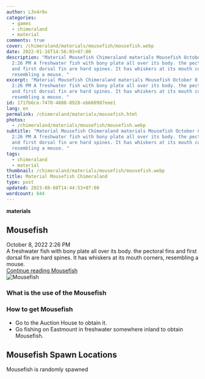 ```yaml
---
author: L3n4r0x
categories:
  - games
  - chimeraland
  - material
comments: true
cover: /chimeraland/materials/mousefish/mousefish.webp
date: 2022-01-16T14:56:03+07:00
description: "Material Mousefish Chimeraland materials Mousefish October 8, 2022
  2:26 PM A freshwater fish with bony plate all over its body. the pectoral fins
  and first dorsal fin are hard spines. It has whiskers at its mouth corners,
  resembling a mouse. "
excerpt: "Material Mousefish Chimeraland materials Mousefish October 8, 2022
  2:26 PM A freshwater fish with bony plate all over its body. the pectoral fins
  and first dorsal fin are hard spines. It has whiskers at its mouth corners,
  resembling a mouse. "
id: 171fb6ce-7470-4888-8928-eb660987eee1
lang: en
permalink: /chimeraland/materials/mousefish.html
photos:
  - /chimeraland/materials/mousefish/mousefish.webp
subtitle: "Material Mousefish Chimeraland materials Mousefish October 8, 2022
  2:26 PM A freshwater fish with bony plate all over its body. the pectoral fins
  and first dorsal fin are hard spines. It has whiskers at its mouth corners,
  resembling a mouse. "
tags:
  - chimeraland
  - material
thumbnail: /chimeraland/materials/mousefish/mousefish.webp
title: Material Mousefish Chimeraland
type: post
updated: 2023-08-08T14:44:53+07:00
wordcount: 844
---
```


<link
  rel="stylesheet"
  href="https://rawcdn.githack.com/dimaslanjaka/Web-Manajemen/870a349/css/bootstrap-5-3-0-alpha3-wrapper.css"
/>
<section id="bootstrap-wrapper">
  <div data-bs-theme="dark">
    <div
      class="row g-0 border rounded overflow-hidden flex-md-row mb-4 shadow-sm position-relative bg-dark text-light"
    >
      <div class="col p-4 d-flex flex-column position-static">
        <strong class="d-inline-block mb-2 text-success">materials</strong>
        <h2 class="mb-0">Mousefish</h2>
        <div class="mb-1 text-muted">October 8, 2022 2:26 PM</div>
        <div class="mb-2 border p-1">
          A freshwater fish with bony plate all over its body. the pectoral fins
          and first dorsal fin are hard spines. It has whiskers at its mouth
          corners, resembling a mouse.
        </div>
        <a
          href="/chimeraland/materials/mousefish.html"
          class="stretched-link d-none text-primary"
          >Continue reading Mousefish</a
        >
      </div>
      <div class="col-auto d-none d-md-block d-lg-block">
        <img
          src="https://www.webmanajemen.com/chimeraland/materials/mousefish/mousefish.webp"
          alt="Mousefish"
        />
      </div>
    </div>
    <div class="row">
      <div class="col-lg-6 col-12 mb-2">
        <div class="card">
          <div class="card-body">
            <h3 class="card-title">What is the use of the Mousefish</h3>
            <div class="card-text"><ul></ul></div>
          </div>
        </div>
      </div>
      <div class="col-lg-6 col-12 mb-2">
        <div class="card">
          <div class="card-body">
            <h3 class="card-title">How to get Mousefish</h3>
            <div class="card-text">
              <ul>
                <li>Go to the Auction House to obtain it.</li>
                <li>
                  Go fishing on Eastmount in freshwater somewhere inland to
                  obtain Mousefish.
                </li>
              </ul>
            </div>
          </div>
        </div>
      </div>
      <div class="col-12 mb-2">
        <h2>Mousefish Spawn Locations</h2>
        <p>Mousefish is randomly spawned</p>
      </div>
    </div>
  </div>
</section>